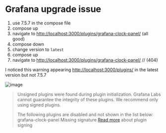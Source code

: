 # Grafana upgrade issue

1. use 7.5.7 in the compose file
2. compose up
3. navigate to <http://localhost:3000/plugins/grafana-clock-panel/> (all good)
4. compose down
5. change version to `latest`
6. compose up
7. navigate to <http://localhost:3000/plugins/grafana-clock-panel/> // (404)

I noticed this warning appearing  <http://localhost:3000/plugins/> in the latest version but not 7.5.7

![image](https://user-images.githubusercontent.com/39703898/121804262-61c05c80-cc3d-11eb-813e-d94ae4b79d2d.png)


> Unsigned plugins were found during plugin initialization. Grafana Labs cannot guarantee the integrity of these plugins. We recommend only using signed plugins.
> 
> The following plugins are disabled and not shown in the list below:
> grafana-clock-panel
> Missing signature
> [Read more](https://grafana.com/docs/grafana/latest/plugins/plugin-signatures/) about plugin signing
